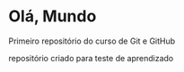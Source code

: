 # Olá, Mundo
 Primeiro repositório do curso de  Git e GitHub

 repositório criado para teste de aprendizado
